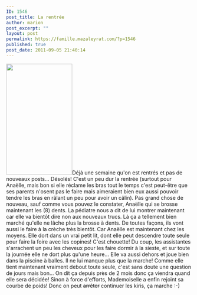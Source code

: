 ```yaml
---
ID: 1546
post_title: La rentrée
author: marion
post_excerpt: ""
layout: post
permalink: https://famille.mazaleyrat.com/?p=1546
published: true
post_date: 2011-09-05 21:40:14
---
```

<a href="http://famille.mazaleyrat.com/wp-content/uploads/2011/09/wpid-IMAG0670.jpg"><img src="http://famille.mazaleyrat.com/wp-content/uploads/2011/09/wpid-IMAG0670-179x300.jpg" alt="" title="wpid-IMAG0670.jpg" width="179" height="300" class="alignleft size-medium wp-image-1549" /></a>Déjà une semaine qu'on est rentrés et pas de nouveaux posts... Désolés! C'est un peu dur la rentrée (surtout pour Anaëlle, mais bon si elle réclame les bras tout le temps c'est peut-être que ses parents n'osent pas le faire mais aimeraient bien eux aussi pouvoir tendre les bras en râlant un peu pour avoir un câlin). 
Pas grand chose de nouveau, sauf comme vous pouvez le constater, Anaëlle qui se brosse maintenant les (8) dents. La pédiatre nous a dit de lui montrer maintenant car elle va bientôt dire non aux nouveaux trucs. Là ça a tellement bien marché qu'elle ne lâche plus la brosse à dents. 
De toutes façons, ils vont aussi le faire à la crèche très bientôt. Car Anaëlle est maintenant chez les moyens. Elle dort dans un vrai petit lit, dont elle peut descendre toute seule pour faire la foire avec les copines! C'est chouette! Du coup, les assistantes s'arrachent un peu les cheveux pour les faire dormir à la sieste, et sur toute la journée elle ne dort plus qu'une heure...
Elle va aussi dehors et joue bien dans la piscine à balles. Il ne lui manque plus que la marche! Comme elle tient maintenant vraiment debout toute seule, c'est sans doute une question de jours mais bon... On dit ça depuis près de 2 mois donc ça viendra quand elle sera décidée!
Sinon à force d'efforts, Mademoiselle a enfin rejoint sa courbe de poids! Donc on peut <strike>arrêter</strike> continuer les kiris, ça marche :-)